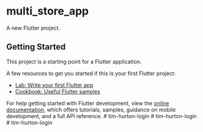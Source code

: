 # multi_store_app

A new Flutter project.

## Getting Started

This project is a starting point for a Flutter application.

A few resources to get you started if this is your first Flutter project:

- [Lab: Write your first Flutter app](https://docs.flutter.dev/get-started/codelab)
- [Cookbook: Useful Flutter samples](https://docs.flutter.dev/cookbook)

For help getting started with Flutter development, view the
[online documentation](https://docs.flutter.dev/), which offers tutorials,
samples, guidance on mobile development, and a full API reference.
#   t i m - h u r t o n - l o g i n  
 #   t i m - h u r t o n - l o g i n  
 #   t i m - h u r t o n - l o g i n  
 